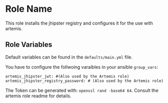 Role Name
=========

This role installs the jhipster registry and configures it for the use with artemis.

Role Variables
--------------

Default variables can be found in the `defaults/main.yml` file.

You have to configure the follwoing varaibles in your ansible `group_vars`:

```
artemis_jhipster_jwt: #(Also used by the Artemis role)
artemis_jhipster_registry_password: # (Also used by the Artemis role)
```

The Token can be generated with: `openssl rand -base64 64`. Consult the artemis role readme for details.
